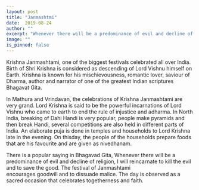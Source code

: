 ```yaml
---
layout: post
title: "Janmashtmi"
date:  2019-08-24
author: ""
excerpt: "Whenever there will be a predominance of evil and decline of religion, I will reincarnate to kill the evil and to save the good."
image: ""
is_pinned: false
---
```


Krishna Janmashtami, one of the biggest festivals celebrated all over
India. Birth of Shri Krishna is considered as descending of Lord 
Vishnu himself on Earth. Krishna is known for his mischievousness, 
romantic lover, saviour of Dharma, author and narrator of one of the 
greatest Indian scriptures Bhagavat Gita.

In Mathura and Vrindavan, the celebrations of Krishna Janmashtami are
very grand. Lord Krishna is said to be the powerful incarnations of 
Lord Vishnu who came to earth to end the rule of injustice and 
adharma. In North India, breaking of Dahi Handi is very popular, 
people make pyramids and then break Handi, several competitions are 
also held in different parts of India. An elaborate puja is done in 
temples and households to Lord Krishna late in the evening. On thisday,
the people of the households prepare foods that are his favourite and 
are given as nivedhanam.

There is a popular saying in Bhagavad Gita, Whenever there will be a 
predominance of evil and decline of religion, I will reincarnate to
kill the evil and to save the good. The festival of Janmashtami  
encourages goodwill and to dissuade malice. The day is observed as a 
sacred occasion that celebrates togetherness and faith.
